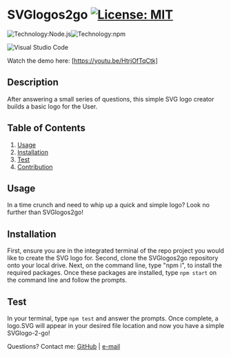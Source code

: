 # SVGlogos2go [![License: MIT](https://img.shields.io/badge/License-MIT-yellow.svg)](https://opensource.org/licenses/MIT)
![Technology:Node.js](https://img.shields.io/badge/Node.js-339933?style=for-the-badge&logo=nodedotjs&logoColor=white)![Technology:npm](https://img.shields.io/badge/npm-CB3837?style=for-the-badge&logo=npm&logoColor=white)

![Visual Studio Code](https://img.shields.io/badge/--007ACC?logo=visual%20studio%20code&logoColor=ffffff)

Watch the demo here: [https://youtu.be/HtrjOfTqCtk]
## Description
  After answering a small series of questions, this simple SVG logo creator builds a basic logo for the User.
## Table of Contents
1. [Usage](#usage)
2. [Installation](#installation)
3. [Test](#test)
4. [Contribution](#contribution)
## Usage
  In a time crunch and need to whip up a quick and simple logo? Look no further than SVGlogos2go!
## Installation
  First, ensure you are in the integrated terminal of the repo project you would like to create the SVG logo for. Second, clone the SVGlogos2go repository onto your local drive. Next, on the command line, type "npm i", to install the required packages. Once these packages are installed, type ```npm start``` on the command line and follow the prompts.
## Test
  In your terminal, type ```npm test``` and answer the prompts. Once complete, a logo.SVG will appear in your desired file location and now you have a simple SVGlogo-2-go!

Questions? Contact me:
[GitHub](https://github.com/missblasko) |
[e-mail](mailto:miss.blasko@gmail.com)
  